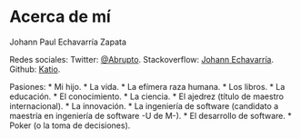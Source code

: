 # Acerca de mí

Johann Paul Echavarría Zapata

Redes sociales:
    Twitter: [@Abrupto](https://twitter.com/abrupto). Stackoverflow: [Johann Echavarría](http://stackoverflow.com/users/2391782/johann-echavarria). Github: [Katio](https://github.com/Katio).

Pasiones:
    * Mi hijo.
    * La vida.
    * La efímera raza humana.
    * Los libros.
    * La educación.
    * El conocimiento.
    * La ciencia.
    * El ajedrez (título de maestro internacional).
    * La innovación.
    * La ingeniería de software (candidato a maestría en ingeniería de software -U de M-).
    * El desarrollo de software.
    * Poker (o la toma de decisiones).
